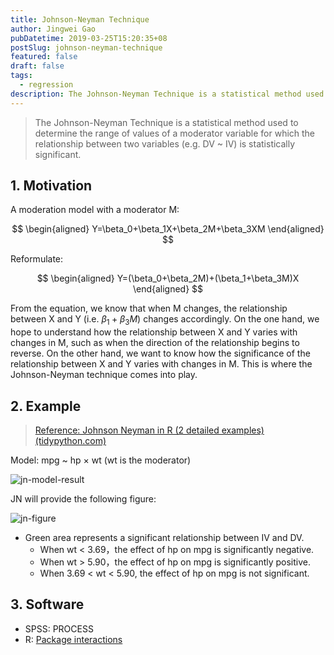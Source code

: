 ```yaml
---
title: Johnson-Neyman Technique
author: Jingwei Gao
pubDatetime: 2019-03-25T15:20:35+08
postSlug: johnson-neyman-technique
featured: false
draft: false
tags:
  - regression
description: The Johnson-Neyman Technique is a statistical method used to determine the range of values of a moderator variable for which the relationship between two variables (e.g. DV ~ IV) is statistically significant.
---
```


> The Johnson-Neyman Technique is a statistical method used to determine the range of values of a moderator variable for which the relationship between two variables (e.g. DV ~ IV) is statistically significant.

## 1. Motivation

A moderation model with a moderator M:

$$
\begin{aligned}
Y=\beta_0+\beta_1X+\beta_2M+\beta_3XM
\end{aligned}
$$

Reformulate:

$$
\begin{aligned}
Y=(\beta_0+\beta_2M)+(\beta_1+\beta_3M)X
\end{aligned}
$$

From the equation, we know that when M changes, the relationship between X and Y (i.e. $\beta_1+\beta_3M$) changes accordingly. On the one hand, we hope to understand how the relationship between X and Y varies with changes in M, such as when the direction of the relationship begins to reverse. On the other hand, we want to know how the significance of the relationship between X and Y varies with changes in M. This is where the Johnson-Neyman technique comes into play.

## 2. Example

> [Reference: Johnson Neyman in R (2 detailed examples) (tidypython.com)](https://tidypython.com/johnson-neyman-in-r-2-detailed-examples/)

Model: mpg ~ hp × wt (wt is the moderator)

![jn-model-result](/assets/jn-model-result.png)

JN will provide the following figure:

![jn-figure](/assets/jn-figure.png)

- Green area represents a significant relationship between IV and DV.
  - When wt < 3.69，the effect of hp on mpg is significantly negative.
  - When wt > 5.90，the effect of hp on mpg is significantly positive.
  - When 3.69 < wt < 5.90, the effect of hp on mpg is not significant.

## 3. Software

- SPSS: PROCESS
- R: [Package interactions](https://cran.r-project.org/web/packages/interactions/index.html)
